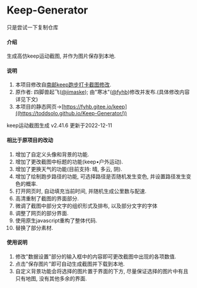 # Keep-Generator
只是尝试一下复制仓库

#### 介绍
生成高仿keep运动截图, 并作为图片保存到本地.

#### 说明

1.  本项目修改自[南邮keep跑步打卡截图修改](https://gitee.com/jimaske/njupt-keep).
2.  原作者: 四脚兽起飞([@jimaske](https://gitee.com/jimaske)); 由"寒冰"([@fyhb](https://gitee.com/fyhb))修改并发布.(具体修改内容详见下文)
3.  本项目的静态网页->[https://fyhb.gitee.io/keep]((https://toddsolo.github.io/Keep-Generator/))

keep运动截图生成 v2.41.6
更新于2022-12-11

#### 相比于原项目的改动

1.  增加了自定义头像和背景的功能.
2.  增加了更改截图中标题的功能(keep•户外运动).
3.  增加了更换天气的功能(目前支持: 晴, 多云, 阴).
4.  增加了绘制跑步路径的功能, 可选择路径是否随机发生变色, 并设置路径发生变色的概率.
5.  打开网页时, 自动填充当前时间, 并随机生成公里数与配速.
6.  高清重制了截图的界面部分.
7.  微调了截图中部分文字的组织形式及排布, 以及部分文字的字体
8.  调整了网页的部分界面.
9.  使用原生javascript重构了整体代码.
10.  替换了部分素材.

#### 使用说明

1.  修改"数据设置"部分的输入框中的内容即可更改截图中出现的各项数值.
2.  点击"保存图片"即可自动生成截图并下载到本地.
3.  自定义背景功能会将选择的图片置于界面的下方, 尽量保证选择的图片中有且只有地图, 没有其他多余的界面.

